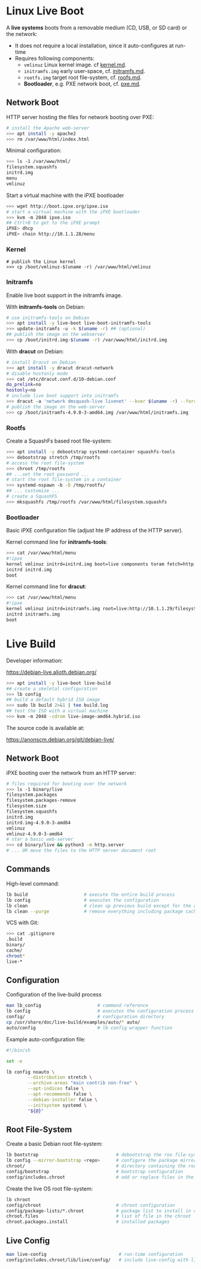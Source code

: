 # Linux Live Boot

A **live systems** boots from a removable medium (CD, USB, or SD card) or the network:

* It does not require a local installation, since it auto-configures at run-time
* Requires following components:
  - `vmlinuz` Linux kernel image. cf [kernel.md](kernel.md).
  - `initramfs.img` early user-space, cf. [initramfs.md](initramfs.md).
  - `rootfs.img` target root file-system, cf. [roofs.md](rootfs.md).
  - **Bootloader**, e.g. PXE network boot, cf. [pxe.md](../net/pxe.md).

## Network Boot

HTTP server hosting the files for network booting over PXE: 

```bash
# install the Apache web-server
>>> apt install -y apache2
>>> rm /var/www/html/index.html
```

Minimal configuration:

```bash
>>> ls -1 /var/www/html/
filesystem.squashfs
initrd.img
menu
vmlinuz
```

Start a virtual machine with the iPXE bootloader

```bash
>>> wget http://boot.ipxe.org/ipxe.iso
# start a virtual machine with the iPXE bootloader
>>> kvm -m 2048 ipxe.iso
## Ctrl+B to get to the iPXE prompt
iPXE> dhcp
iPXE> chain http://10.1.1.28/menu
```

### Kernel

```
# publish the Linux kernel
>>> cp /boot/vmlinuz-$(uname -r) /var/www/html/vmlinuz
```

### Initramfs

Enable live boot support in the initramfs image.

With **initramfs-tools** on Debian:

```bash
# use initramfs-tools on Debian
>>> apt install -y live-boot live-boot-initramfs-tools
>>> update-initramfs -u -k $(uname -r) ## (optional)
## publish the image on the webserver
>>> cp /boot/initrd.img-$(uname -r) /var/www/html/initrd.img
```

With **dracut** on Debian:

```bash
# install Dracut on Debian
>>> apt install -y dracut dracut-network
# disable hostonly mode
>>> cat /etc/dracut.conf.d/10-debian.conf
do_prelink=no
hostonly=no
# include live boot support into initramfs
>>> dracut -a 'network dmsquash-live livenet' --kver $(uname -r) --force
# publish the image on the web-server
>>> cp /boot/initramfs-4.9.0-3-amd64.img /var/www/html/initramfs.img
```
### Rootfs

Create a SquashFs based root file-system:

```bash
>>> apt install -y debootstrap systemd-container squashfs-tools
>>> debootstrap stretch /tmp/rootfs
# access the root file-system
>>> chroot /tmp/rootfs
## ...set the root password ...
# start the root file-system in a container
>>> systemd-nspawn -b -D /tmp/rootfs/
## ... customize ...
# create a SquashFS
>>> mksquashfs /tmp/rootfs /var/www/html/filesystem.squashfs
```

### Bootloader

Basic iPXE configuration file (adjust hte IP address of the HTTP server).

Kernel command line for **initramfs-tools**:

```bash
>>> cat /var/www/html/menu
#!ipxe
kernel vmlinuz initrd=initrd.img boot=live components toram fetch=http://10.1.1.28/filesystem.squashfs
initrd initrd.img
boot
```

Kernel command line for **dracut**:

```bash
>>> cat /var/www/html/menu
#!ipxe
kernel vmlinuz initrd=initramfs.img root=live:http://10.1.1.29/filesystem.squashfs
initrd initramfs.img
boot
```


# Live Build

Developer information:

<https://debian-live.alioth.debian.org/>

```bash
>>> apt install -y live-boot live-build
## create a skeletal configuration
>>> lb config
## build a default hybrid ISO image 
>>> sudo lb build 2>&1 | tee build.log
## test the ISO with a virtual machine
>>> kvm -m 2048 -cdrom live-image-amd64.hybrid.iso
```

The source code is available at:

<https://anonscm.debian.org/git/debian-live/>


## Network Boot

iPXE booting over the network from an HTTP server:

```bash
# files required for booting over the network
>>> ls -1 binary/live                            
filesystem.packages
filesystem.packages-remove
filesystem.size
filesystem.squashfs
initrd.img
initrd.img-4.9.0-3-amd64
vmlinuz
vmlinuz-4.9.0-3-amd64
# star a basic web-server
>>> cd binary/live && python3 -m http.server
# ... OR move the files to the HTTP server document root
```

## Commands

High-level command:

```bash
lb build                     # execute the entire build process
lb config                    # executes the configuration
lb clean                     # clean up previous build except for the cache
lb clean --purge             # remove everything including package cache
```

VCS with Git:

```bash
>>> cat .gitignore 
.build
binary/
cache/
chroot*
live-*
```

## Configuration

Configuration of the live-build process

```bash
man lb_config                     # command reference
lb config                         # executes the configuration process
config/                           # configuration directory
cp /usr/share/doc/live-build/examples/auto/* auto/
auto/config                       # lb config wrapper function
```

Example auto-configuration file:

```bash
#!/bin/sh

set -e

lb config noauto \
        --distribution stretch \
        --archive-areas "main contrib non-free" \
        --apt-indices false \
        --apt-recommends false \
        --debian-installer false \
        --initsystem systemd \
        "${@}"
```

## Root File-System

Create a basic Debian root file-system:

```bash
lb bootstrap                             # debootstrap the roo file-system
lb config --mirror-bootstrap <repo>      # configure the package mirror used 
chroot/                                  # directory containing the root file-system
config/bootstrap                         # bootstrap configuration
config/includes.chroot                   # add or replace files in the chroot/
```

Create the live OS root file-system:

```bash
lb chroot
config/chroot                            # chroot configuration
config/package-lists/*.chroot            # package list to install in chroot
chroot.files                             # list of file in the chroot
chroot.packages.install                  # installed packages
```

## Live Config

```bash
man live-config                           # run-time configuration 
config/includes.chroot/lib/live/config/   # include live-config with live-build
```



